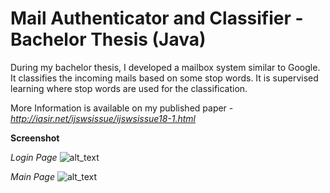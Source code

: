 # Mail Authenticator and Classifier - Bachelor Thesis (Java)

During my bachelor thesis, I developed a mailbox system similar to Google. It classifies the incoming mails based on some stop words. It is supervised learning where stop words are used for the classification. 

More Information is available on my published paper - *http://iasir.net/ijswsissue/ijswsissue18-1.html*

**Screenshot**

*Login Page*
![alt_text](https://github.com/TDeepanshPandey/Mail_Authenticator_and_Classifier/blob/master/new%20login%20windiw.png)

*Main Page*
![alt_text](https://github.com/TDeepanshPandey/Mail_Authenticator_and_Classifier/blob/master/main.png)


